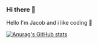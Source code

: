 ### Hi there 👋

Hello I'm Jacob and i like coding 🥴 

[![Anurag's GitHub stats](https://github-readme-stats.vercel.app/api?username=itsjsr)](https://github.com/anuraghazra/github-readme-stats)
